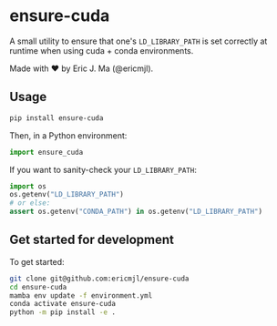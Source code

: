 # ensure-cuda

A small utility to ensure that one's `LD_LIBRARY_PATH` is set correctly at runtime
when using cuda + conda environments.

Made with ❤️ by Eric J. Ma (@ericmjl).

## Usage

```bash
pip install ensure-cuda
```

Then, in a Python environment:

```python
import ensure_cuda
```

If you want to sanity-check your `LD_LIBRARY_PATH`:

```python
import os
os.getenv("LD_LIBRARY_PATH")
# or else:
assert os.getenv("CONDA_PATH") in os.getenv("LD_LIBRARY_PATH")
```

## Get started for development

To get started:

```bash
git clone git@github.com:ericmjl/ensure-cuda
cd ensure-cuda
mamba env update -f environment.yml
conda activate ensure-cuda
python -m pip install -e .
```
